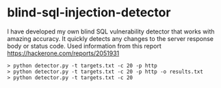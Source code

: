 # blind-sql-injection-detector

I have developed my own blind SQL vulnerability detector that works with amazing accuracy. It quickly detects any changes to the server response body or status code. 
Used information from this report https://hackerone.com/reports/2051931
```
> python detector.py -t targets.txt -c 20 -p http
> python detector.py -t targets.txt -c 20 -p http -o results.txt
> python detector.py -t targets.txt -c 20
```
